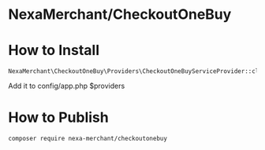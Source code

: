# NexaMerchant/CheckoutOneBuy

# How to Install


```
NexaMerchant\CheckoutOneBuy\Providers\CheckoutOneBuyServiceProvider::class,
```
Add it to config/app.php $providers

# How to Publish

```
composer require nexa-merchant/checkoutonebuy
```